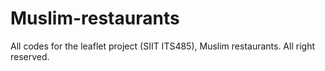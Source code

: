 # Muslim-restaurants
All codes for the leaflet project (SIIT ITS485), Muslim restaurants. All right reserved.
